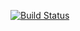 [![Build Status](https://travis-ci.org/michaelayao/Travis.svg?branch=master)](https://travis-ci.org/michaelayao/Travis)
